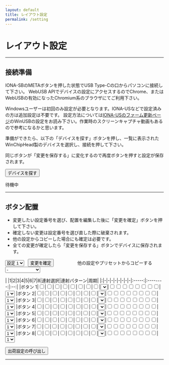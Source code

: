 ```yaml
---
layout: default
title: レイアウト設定
permalink: /setting
---
```

# レイアウト設定
---
## 接続準備
IONA-SBのMETAボタンを押した状態でUSB Type-Cの口からパソコンに接続して下さい。
WebUSB APIでデバイスの設定にアクセスするのでChrome、またはWebUSBの有効になったChromium系のブラウザにてご利用下さい。

Windowsユーザーは初回のみ設定が必要となります。IONA-USなどで設定済みの方は追加設定は不要です。
設定方法については[IONA-USのファーム更新ページ](https://toyoshim.github.io/iona-us/firmware)のWinUSBの設定をお読み下さい。作業時のスクリーンキャプチャ動画もあるので参考になるかと思います。

準備ができたら、以下の「デバイスを探す」ボタンを押し、一覧に表示されたWinChipHead製のデバイスを選択し、接続を押して下さい。

同じボタンが「変更を保存する」に変化するので再度ボタンを押すと設定が保存されます。

<button id="button" onclick="connect();">デバイスを探す</button>
<pre id="status">待機中</pre>

---
## ボタン配置
- 変更したい設定番号を選び、配置を編集した後に「変更を確定」ボタンを押して下さい。
- 確定しない変更は設定番号を選び直した際に破棄されます。
- 他の設定からコピーした場合にも確定は必要です。
- 全ての変更が確定したら「変更を保存する」ボタンでデバイスに保存されます。

<select id="select"><option>設定 1</option><option>設定 2</option><option>設定 3</option><option>設定 4</option><option>設定 5</option><option>設定 6</option><option>設定 7</option><option>設定 8</option></select>
&nbsp;
<button id="store" onclick="decide();">変更を確定</button>
&nbsp;&nbsp;&nbsp;&nbsp;&nbsp;&nbsp;&nbsp;&nbsp;
&nbsp;&nbsp;&nbsp;&nbsp;&nbsp;&nbsp;&nbsp;&nbsp;
他の設定やプリセットからコピーする
<select id="copy"><option>-</option><option>設定 1</option><option>設定 2</option><option>設定 3</option><option>設定 4</option><option>設定 5</option><option>設定 6</option><option>設定 7</option><option>設定 8</option><option>8ボタン</option><option>4/6ボタン</option><option>4ボタン30連射</option><option>4ボタン15連射</option><option>4ボタン12連射</option><option>4ボタン10連射</option></select>

| |1|2|3|4|5|6|7|8|連射選択|連射パターン|周期|
|:|-|-|-|-|-|-|-|-|:-----:|:--------:|:--:|
|ボタン 1|<input type="checkbox" id="b11">|<input type="checkbox" id="b12">|<input type="checkbox" id="b13">|<input type="checkbox" id="b14">|<input type="checkbox" id="b15">|<input type="checkbox" id="b16">|<input type="checkbox" id="b17">|<input type="checkbox" id="b18">|<select id="rp1"></select>|<input type="checkbox" id="p11"><input type="checkbox" id="p12"><input type="checkbox" id="p13"><input type="checkbox" id="p14"><input type="checkbox" id="p15"><input type="checkbox" id="p16"><input type="checkbox" id="p17"><input type="checkbox" id="p18">|<select id="rm1"><option>1</option><option>2</option><option>3</option><option>4</option><option>5</option><option>6</option><option>7</option><option>8</option></select>
|ボタン 2|<input type="checkbox" id="b21">|<input type="checkbox" id="b22">|<input type="checkbox" id="b23">|<input type="checkbox" id="b24">|<input type="checkbox" id="b25">|<input type="checkbox" id="b26">|<input type="checkbox" id="b27">|<input type="checkbox" id="b28">|<select id="rp2"></select>|<input type="checkbox" id="p21"><input type="checkbox" id="p22"><input type="checkbox" id="p23"><input type="checkbox" id="p24"><input type="checkbox" id="p25"><input type="checkbox" id="p26"><input type="checkbox" id="p27"><input type="checkbox" id="p28">|<select id="rm2"><option>1</option><option>2</option><option>3</option><option>4</option><option>5</option><option>6</option><option>7</option><option>8</option></select>
|ボタン 3|<input type="checkbox" id="b31">|<input type="checkbox" id="b32">|<input type="checkbox" id="b33">|<input type="checkbox" id="b34">|<input type="checkbox" id="b35">|<input type="checkbox" id="b36">|<input type="checkbox" id="b37">|<input type="checkbox" id="b38">|<select id="rp3"></select>|<input type="checkbox" id="p31"><input type="checkbox" id="p32"><input type="checkbox" id="p33"><input type="checkbox" id="p34"><input type="checkbox" id="p35"><input type="checkbox" id="p36"><input type="checkbox" id="p37"><input type="checkbox" id="p38">|<select id="rm3"><option>1</option><option>2</option><option>3</option><option>4</option><option>5</option><option>6</option><option>7</option><option>8</option></select>
|ボタン 4|<input type="checkbox" id="b41">|<input type="checkbox" id="b42">|<input type="checkbox" id="b43">|<input type="checkbox" id="b44">|<input type="checkbox" id="b45">|<input type="checkbox" id="b46">|<input type="checkbox" id="b47">|<input type="checkbox" id="b48">|<select id="rp4"></select>|<input type="checkbox" id="p41"><input type="checkbox" id="p42"><input type="checkbox" id="p43"><input type="checkbox" id="p44"><input type="checkbox" id="p45"><input type="checkbox" id="p46"><input type="checkbox" id="p47"><input type="checkbox" id="p48">|<select id="rm4"><option>1</option><option>2</option><option>3</option><option>4</option><option>5</option><option>6</option><option>7</option><option>8</option></select>
|ボタン 5|<input type="checkbox" id="b51">|<input type="checkbox" id="b52">|<input type="checkbox" id="b53">|<input type="checkbox" id="b54">|<input type="checkbox" id="b55">|<input type="checkbox" id="b56">|<input type="checkbox" id="b57">|<input type="checkbox" id="b58">|<select id="rp5"></select>|<input type="checkbox" id="p51"><input type="checkbox" id="p52"><input type="checkbox" id="p53"><input type="checkbox" id="p54"><input type="checkbox" id="p55"><input type="checkbox" id="p56"><input type="checkbox" id="p57"><input type="checkbox" id="p58">|<select id="rm5"><option>1</option><option>2</option><option>3</option><option>4</option><option>5</option><option>6</option><option>7</option><option>8</option></select>
|ボタン 6|<input type="checkbox" id="b61">|<input type="checkbox" id="b62">|<input type="checkbox" id="b63">|<input type="checkbox" id="b64">|<input type="checkbox" id="b65">|<input type="checkbox" id="b66">|<input type="checkbox" id="b67">|<input type="checkbox" id="b68">|<select id="rp6"></select>|<input type="checkbox" id="p61"><input type="checkbox" id="p62"><input type="checkbox" id="p63"><input type="checkbox" id="p64"><input type="checkbox" id="p65"><input type="checkbox" id="p66"><input type="checkbox" id="p67"><input type="checkbox" id="p68">|<select id="rm6"><option>1</option><option>2</option><option>3</option><option>4</option><option>5</option><option>6</option><option>7</option><option>8</option></select>
|ボタン 7|<input type="checkbox" id="b71">|<input type="checkbox" id="b72">|<input type="checkbox" id="b73">|<input type="checkbox" id="b74">|<input type="checkbox" id="b75">|<input type="checkbox" id="b76">|<input type="checkbox" id="b77">|<input type="checkbox" id="b78">|<select id="rp7"></select>|<input type="checkbox" id="p71"><input type="checkbox" id="p72"><input type="checkbox" id="p73"><input type="checkbox" id="p74"><input type="checkbox" id="p75"><input type="checkbox" id="p76"><input type="checkbox" id="p77"><input type="checkbox" id="p78">|<select id="rm7"><option>1</option><option>2</option><option>3</option><option>4</option><option>5</option><option>6</option><option>7</option><option>8</option></select>
|ボタン 8|<input type="checkbox" id="b81">|<input type="checkbox" id="b82">|<input type="checkbox" id="b83">|<input type="checkbox" id="b84">|<input type="checkbox" id="b85">|<input type="checkbox" id="b86">|<input type="checkbox" id="b87">|<input type="checkbox" id="b88">|<select id="rp8"></select>|<input type="checkbox" id="p81"><input type="checkbox" id="p82"><input type="checkbox" id="p83"><input type="checkbox" id="p84"><input type="checkbox" id="p85"><input type="checkbox" id="p86"><input type="checkbox" id="p87"><input type="checkbox" id="p88">|<select id="rm8"><option>1</option><option>2</option><option>3</option><option>4</option><option>5</option><option>6</option><option>7</option><option>8</option></select>

<button onclick="factory();">出荷設定の呼び出し</button>

---

<script>
for (let i = 0; i < 8; ++i) {
  let select = document.getElementById('rp' + (i + 1).toString());
  for (let j = 0; j < 12; ++j) {
    const text = [
      'なし',
      '30連射（表）',
      '30連射（裏）',
      '20連射（表）',
      '20連射（裏）',
      '15連射（表）',
      '15連射（裏）',
      '12連射（表）',
      '12連射（裏）',
      '10連射（表）',
      '10連射（裏）',
      'カスタム',
    ];
    let opt = document.createElement('option');
    opt.innerText = text[j];
    select.appendChild(opt);
  }
}
</script>

<script src="https://toyoshim.github.io/CH559Flasher.js/CH559Flasher.js"></script>
<script>
let flasher = null;
let preset = [
  0x80, 0x00, 0x40, 0x00, 0x20, 0x00, 0x10, 0x00, 0x08, 0x00, 0x04, 0x00, 0x02, 0x00, 0x01, 0x00, 0x00, 0x80, 0x00, 0x40, 0x00, 0x20, 0x00, 0x10, 0x00, 0x08, 0x00, 0x04, 0x00, 0x02, 0x00, 0x01, 0xff, 0xff, 0xff, 0xff, 0xff, 0xff, 0xff, 0xff, 0xff, 0xff, 0xff, 0xff, 0xff, 0xff, 0xff, 0xff, 0xff, 0xff, 0xff, 0xff, 0xff, 0xff, 0xff, 0xff, 0xff, 0xff, 0xff, 0xff, 0xff, 0xff, 0xff, 0xff,
  0x80, 0x00, 0x40, 0x00, 0x20, 0x00, 0x10, 0x00, 0x08, 0x00, 0x04, 0x00, 0x02, 0x00, 0x01, 0x00, 0x00, 0x80, 0x00, 0x40, 0x00, 0x40, 0x00, 0x20, 0x00, 0x10, 0x00, 0x00, 0x00, 0x02, 0x00, 0x01, 0xff, 0xff, 0xff, 0xff, 0xff, 0xff, 0xff, 0xff, 0xff, 0xff, 0xff, 0xff, 0xff, 0xff, 0xff, 0xff, 0xff, 0xff, 0xff, 0xff, 0xff, 0xff, 0xff, 0xff, 0xff, 0xff, 0xff, 0xff, 0xff, 0xff, 0xff, 0xff,
  0x80, 0x00, 0x40, 0x00, 0x20, 0x00, 0x10, 0x00, 0x08, 0x00, 0x04, 0x00, 0x02, 0x00, 0x01, 0x00, 0x00, 0x80, 0x00, 0x40, 0x02, 0x00, 0x01, 0x00, 0x00, 0x80, 0x00, 0x40, 0x00, 0x02, 0x00, 0x01, 0xff, 0xff, 0xff, 0xff, 0xff, 0xff, 0xff, 0xff, 0xff, 0xff, 0xff, 0xff, 0xff, 0xff, 0xff, 0xff, 0xff, 0xff, 0xff, 0xff, 0xaa, 0xff, 0xaa, 0xff, 0xaa, 0xff, 0xaa, 0xff, 0xff, 0xff, 0xff, 0xff,
  0x80, 0x00, 0x40, 0x00, 0x20, 0x00, 0x10, 0x00, 0x08, 0x00, 0x04, 0x00, 0x02, 0x00, 0x01, 0x00, 0x00, 0x80, 0x00, 0x40, 0x02, 0x00, 0x01, 0x00, 0x00, 0x80, 0x00, 0x40, 0x00, 0x02, 0x00, 0x01, 0xff, 0xff, 0xff, 0xff, 0xff, 0xff, 0xff, 0xff, 0xff, 0xff, 0xff, 0xff, 0xff, 0xff, 0xff, 0xff, 0xff, 0xff, 0xff, 0xff, 0xcc, 0xff, 0xcc, 0xff, 0xcc, 0xff, 0xcc, 0xff, 0xff, 0xff, 0xff, 0xff,
  0x80, 0x00, 0x40, 0x00, 0x20, 0x00, 0x10, 0x00, 0x08, 0x00, 0x04, 0x00, 0x02, 0x00, 0x01, 0x00, 0x00, 0x80, 0x00, 0x40, 0x02, 0x00, 0x01, 0x00, 0x00, 0x80, 0x00, 0x40, 0x00, 0x02, 0x00, 0x01, 0xff, 0xff, 0xff, 0xff, 0xff, 0xff, 0xff, 0xff, 0xff, 0xff, 0xff, 0xff, 0xff, 0xff, 0xff, 0xff, 0xff, 0xff, 0xff, 0xff, 0xc0, 0xf8, 0xc0, 0xf8, 0xc0, 0xf8, 0xc0, 0xf8, 0xff, 0xff, 0xff, 0xff,
  0x80, 0x00, 0x40, 0x00, 0x20, 0x00, 0x10, 0x00, 0x08, 0x00, 0x04, 0x00, 0x02, 0x00, 0x01, 0x00, 0x00, 0x80, 0x00, 0x40, 0x02, 0x00, 0x01, 0x00, 0x00, 0x80, 0x00, 0x40, 0x00, 0x02, 0x00, 0x01, 0xff, 0xff, 0xff, 0xff, 0xff, 0xff, 0xff, 0xff, 0xff, 0xff, 0xff, 0xff, 0xff, 0xff, 0xff, 0xff, 0xff, 0xff, 0xff, 0xff, 0xe0, 0xfc, 0xe0, 0xfc, 0xe0, 0xfc, 0xe0, 0xfc, 0xff, 0xff, 0xff, 0xff,
];
let presetCount = preset.length / 64;
let data = new Uint8Array(0x400);
let valid = false;

for (let i = 0; i < preset.length; ++i) {
  data[8 + 64 * 8 + i] = preset[i];
}

function setStatus(status) {
  document.getElementById('status').innerText = status;
}

function setButtonStatus(status) {
  document.getElementById('button').innerText = status;
}

async function save() {
  if (!flasher) {
    return;
  }
  if (!await flasher.eraseData().catch(e => {
    setStatus('例外が発生しました、デバイスが接続されているか確認して下さい');
    flasher = null;
    setButtonStatus('デバイスを探す');
    return;
  })) {
    setStatus('エラーが発生しました： ' + flasher.error);
    flasher = null;
    setButtonStatus('デバイスを探す');
    return;
  }
  for (let i = 0; i < 520; i += 52) {
    if (!await flasher.writeDataInRange(i, data.buffer.slice(i, i + 52))) {
      setStatus('エラーが発生しました： ' + flasher.error);
      flasher = null;
      setButtonStatus('デバイスを探す');
      return;
    }
  }
  setStatus('保存しました');
}

async function connect() {
  if (flasher) {
    save();
    return;
  }
  flasher = new CH559Flasher();
  await flasher.connect();
  if (flasher.error) {
    setStatus('エラーが発生しました： ' + flasher.error);
    flasher = null;
    return;
  }
  for (let i = 0; i < 520; i += 52) {
    let buffer = await flasher.readDataInRange(0xf000 + i, 52);
    if (!buffer) {
      setStatus('設定読込中にエラーが発生しました： ' + flasher.error);
      flasher = null;
      return;
    }
    let b8 = new Uint8Array(buffer)
    for (let j = 0; j < 52; ++j) {
      data[i + j] = b8[j];
    }
  }
  if (data[0] != 'I'.charCodeAt(0) ||
      data[1] != 'N'.charCodeAt(0) ||
      data[2] != 'S'.charCodeAt(0) ||
      data[3] != 'B'.charCodeAt(0) ||
      data[4] != 1  ||
      data[5] != 0) {
    setStatus('接続しましたが、IONA-SBの設定データが確認できません');
    flasher = null;
    return;
  }
  setStatus('接続しました（ブートローダー： ' + flasher.bootLoader +
      ' / 設定フォーマット: v' + data[4].toString() + '.' +
      ('0' + data[5].toString()).substr(-2, 2) + ')');
  valid = true;
  setButtonStatus('変更を保存する');
  reflect(0);
}

function reflectButton(index, offset) {
  // Fixup
  data[offset + 0] &= 0x03;
  data[offset + 1] &= 0xfc;

  const indexString = (index + 1).toString();
  const map = (data[offset + 0] << 8) | data[offset + 1];
  for (let i = 0; i < 8; ++i) {
    let id = 'b' + indexString + (i + 1).toString();
    const checkbox = document.getElementById(id);
    if (map & ((0x8000 >> 6) >> i)) {
      checkbox.checked = true;
    } else {
      checkbox.checked = false;
    }
  }
}

const firePatternPreset = [
  [0xff, 0xff],  // N/A
  [0xaa, 0xff],  // 30A
  [0x55, 0xff],  // 30B
  [0x90, 0xfc],  // 20A
  [0x24, 0xfc],  // 20B
  [0xcc, 0xff],  // 15A
  [0x33, 0xff],  // 15B
  [0xc0, 0xf8],  // 12A
  [0x18, 0xf8],  // 12B
  [0xe0, 0xfc],  // 10A
  [0x1c, 0xfc],  // 10B
];
 
function checkPreset(pattern, mask) {
  for (let i = 0; i < firePatternPreset.length; ++i) {
    if (firePatternPreset[i][0] == pattern && firePatternPreset[i][1] == mask) {
      return i;
    }
  }
  return 11;
}

function selectFirePattern(index, preset) {
  if (preset == 11) {
    return;
  }
  setFirePattern(index, firePatternPreset[preset]);
}

function selectFireMask(index, len) {
  for (let i = 0; i < 8; ++i) {
    let id = 'p' + (index + 1).toString() + (i + 1).toString();
    const checkbox = document.getElementById(id);
    if (i < len) {
      checkbox.removeAttribute('disabled');
    } else {
      checkbox.setAttribute('disabled', '');
    }
  }
}

function setFirePattern(index, fire) {
  const indexString = (index + 1).toString();
  const pattern = fire[0];
  const mask = fire[1];
  let len = 0;
  let decided = false;
  for (let i = 0; i < 8; ++i) {
    let id = 'p' + indexString + (i + 1).toString();
    const checkbox = document.getElementById(id);
    if (pattern & (0x80 >> i)) {
      checkbox.checked = true;
    } else {
      checkbox.checked = false;
    }
    if (!len || (!decided && (mask & (0x80 >> i)))) {
      checkbox.removeAttribute('disabled');
      len++;
    } else {
      checkbox.setAttribute('disabled', '');
      decided = true;
    }
  }
  let t = document.getElementById('rm' + indexString);
  len--;
  for (let i = 0; i < 8; ++i) {
    t.children[i].selected = i == len;
  }
  const preset = checkPreset(pattern, mask);
  const target = document.getElementById('rp' + indexString).children[preset];
  if (!target.selected) {
    target.selected = true;
  }
}

function reflect(index) {
  const offset = 8 + 64 * index;

  // START fixup
  data[offset + 0] = 0x80;
  data[offset + 1] = 0x00;
  // SERVICE fixup
  data[offset + 2] = 0x40;
  data[offset + 3] = 0x00;
  // UP fixup
  data[offset + 4] = 0x20;
  data[offset + 5] = 0x00;
  // DOWN fixup
  data[offset + 6] = 0x10;
  data[offset + 7] = 0x00;
  // LEFT fixup
  data[offset + 8] = 0x08;
  data[offset + 9] = 0x00;
  // RIGHT fixup
  data[offset + 10] = 0x04;
  data[offset + 11] = 0x00;

  for (let i = 0; i < 8; ++i) {
    reflectButton(i, offset + 12 + i * 2);
    let fire_offset = offset + 44 + i * 2;
    setFirePattern(i, [data[fire_offset], data[fire_offset + 1]]);
  }
}

function update(index) {
  for (let i = 0; i < 8; ++i) {
    let value = 0;
    let pattern = 0;
    let len = 0;
    let children = document.getElementById('rm' + (i + 1).toString()).children;
    for (let j = 0; j < 8; ++j) {
      let id = 'b' + (i + 1).toString() + (j + 1).toString();
      if (document.getElementById(id).checked) {
        value |= (0x200 >> j);
      }
      id = 'p' + (i + 1).toString() + (j + 1).toString();
      if (document.getElementById(id).checked) {
        pattern |= (0x80 >> j);
      }
      if (children[j].selected) {
        len = j + 1;
      }
    }
    data[8 + 64 * index + 12 + i * 2 + 0] = value >> 8;
    data[8 + 64 * index + 12 + i * 2 + 1] = value & 0xff;
    data[8 + 64 * index + 44 + i * 2 + 0] = pattern;
    data[8 + 64 * index + 44 + i * 2 + 1] = 0xff << (8 - len);
  }
}

function decide() {
  const children = document.getElementById('select').children;
  for (let i = 0; i < 8; ++i) {
    if (children[i].selected) {
      update(i);
      break;
    }
  }
}

function factory() {
  for (let i = 0; i < 8; ++i) {
    reflect(8 + ((i < 6) ? i : 0));
    update(i);
  }
}

// Selct layout.
document.getElementById('select').addEventListener('change', e => {
  for (let i = 0; i < 8; ++i) {
    if (e.target.children[i].selected) {
      reflect(i);
      break;
    }
  }
});

// Copy layout.
document.getElementById('copy').addEventListener('change', e => {
  for (let i = 0; i < (9 + presetCount); ++i) {
    if (e.target.children[i].selected) {
      if (i != 0) {
        reflect(i - 1);
      }
      break;
    }
  }
});

// RapidFire Preset listener.
for (let i = 0; i < 8; ++i) {
  const id = 'rp' + (i + 1).toString();
  document.getElementById(id).addEventListener('change', e => {
    const index = e.target.id.charCodeAt(2) - '1'.charCodeAt(0);
    for (let i = 0; i < e.target.childElementCount; ++i) {
      if (e.target[i].selected) {
        selectFirePattern(index, i);
      }
    }
  });
}

// RapidFire Pattern listener.
for (let i = 0; i < 8; ++i) {
  for (let j = 0; j < 8; ++j) {
    const id = 'p' + (i + 1).toString() + (j + 1).toString();
    document.getElementById(id).addEventListener('change', e => {
      const index = e.target.id.charCodeAt(1) - '1'.charCodeAt(0);
      const id = 'rp' + (index + 1).toString();
      document.getElementById(id).children[11].selected = true;
    });
  }
}

// RapidFire Mask listener.
for (let i = 0; i < 8; ++i) {
  const id = 'rm' + (i + 1).toString();
  document.getElementById(id).addEventListener('change', e => {
    const index = e.target.id.charCodeAt(2) - '1'.charCodeAt(0);
    for (let i = 0; i < e.target.childElementCount; ++i) {
      if (e.target[i].selected) {
        selectFireMask(index, i + 1);
      }
    }
    const id = 'rp' + (index + 1).toString();
    document.getElementById(id).children[11].selected = true;
  });
}
</script>